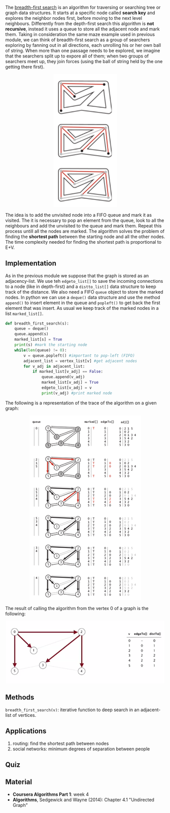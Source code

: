 
The [breadth-first search](https://en.wikipedia.org/wiki/Breadth-first_search) is an algorithm for traversing or searching tree or graph data structures. It starts at a specific node called **search key** and explores the neighbor nodes first, before moving to the next level neighbours. Differently from the depth-first search this algorithm is **not recursive**, instead it uses a queue to store all the adjacent node and mark them. Taking in consideration the same maze example used in previous module, we can think of breadth-first search as a group of searchers exploring by fanning out in all directions, each unrolling his or her own ball of string. When more than one passage needs to be explored, we imagine that the searchers split up to expore all of them; when two groups of searchers meet up, they join forces (using the ball of string held by the one getting there first).

<p align="center">
<img src="./images/bfs_maze.png" width="200">
</p>

The idea is to add the unvisited node into a FIFO queue and mark it as visited. The it is necessary to pop an element from the queue, look to all the neighbours and add the unvisited to the queue and mark them. Repeat this process untill all the nodes are marked. The algorithm solves the problem of finding the **shortest path** between the starting node and all the other nodes. The time complexity needed for finding the shortest path is proportional to E+V.


Implementation
---------------

As in the previous module we suppose that the graph is stored as an adjacency-list. We use teh `edgeto_list[]` to save the incoming connections to a node (like in depth-first) and a `distto_list[]` data structure to keep track of the distance. We also need a FIFO `queue` object to store the marked nodes. In python we can use a `deque()` data structure and use the method `append()` to insert element in the queue and `popleft()` to get back the first element that was insert. As usual we keep track of the marked nodes in a list `marked_list[]`.

```Python
def breadth_first_search(s):
    queue = deque()
    queue.append(s)
    marked_list[s] = True
    print(s) #mark the starting node
    while(len(queue) != 0):
        v = queue.popleft() #important to pop-left (FIFO)
        adjacent_list = vertex_list[v] #get adjacent nodes
        for v_adj in adjacent_list:
            if marked_list[v_adj] == False:
                queue.append(v_adj)
                marked_list[v_adj] = True
                edgeto_list[v_adj] = v
                print(v_adj) #print marked node

```

The following is a representation of the trace of the algorithm on a given graph:

<p align="center">
<img src="./images/bfs_trace.png" width="350">
</p>

The result of calling the algorithm from the vertex 0 of a graph is the following:

<p align="center">
<img src="./images/bfs_result.png" width="500">
</p>

Methods
--------

`breadth_first_search(v)`: iterative function to deep search in an adjacent-list of vertices.


Applications
------------

1. routing: find the shortest path between nodes
2. social networks: minimum degrees of separation between people

Quiz
-----




Material
--------
- **Coursera Algorithms Part 1**: week 4
- **Algorithms**, Sedgewick and Wayne (2014): Chapter 4.1 "Undirected Graph"
